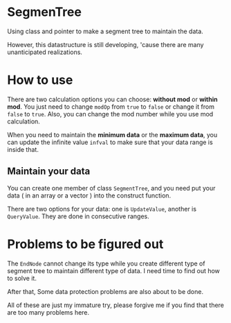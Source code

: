 # SegmenTree
Using class and pointer to make a segment tree to maintain the data.

However, this datastructure is still developing, 'cause there are many unanticipated realizations.

# How to use
There are two calculation options you can choose: **without mod** or **within mod**. You just need to change `modOp` from `true` to `false` or change it from `false` to `true`. Also, you can change the mod number while you use mod calculation.

When you need to maintain the **minimum data** or the **maximum data**, you can update the infinite value `infval` to make sure that your data range is inside that.

## Maintain your data

You can create one member of class `SegmentTree`, and you need put your data ( in an array or a vector ) into the construct function.

There are two options for your data: one is `UpdateValue`, another is `QueryValue`. They are done in consecutive ranges.

# Problems to be figured out

The `EndNode` cannot change its type while you create different type of segment tree to maintain different type of data. I need time to find out how to solve it.

After that, Some data protection problems are also about to be done.

All of these are just my immature try, please forgive me if you find that there are too many problems here.
